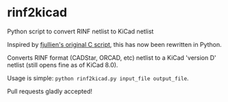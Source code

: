# rinf2kicad
Python script to convert RINF netlist to KiCad netlist

Inspired by [fjullien's original C script](https://github.com/fjullien/rnif2ki), this has now been rewritten in Python.

Converts RINF format (CADStar, ORCAD, etc) netlist to a KiCad 'version D' netlist (still opens fine as of KiCad 8.0).

Usage is simple: `python rinf2kicad.py input_file output_file`.

Pull requests gladly accepted!
